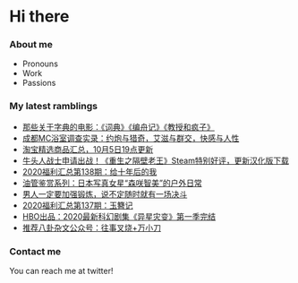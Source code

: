 # Hi there 

### About me
- Pronouns
- Work
- Passions 

### My latest ramblings
<!-- BLOGPOSTS:START -->
- [那些关于字典的电影：《词典》《编舟记》《教授和疯子》](https://fuliba2020.net/professor.html)
- [成都MC浴室调查实录：约炮与猎奇，艾滋与群交，快感与人性](https://fuliba2020.net/mcspace.html)
- [淘宝精选商品汇总，10月5日19点更新](https://fuliba2020.net/99.html)
- [牛头人战士申请出战！《重生之隔壁老王》Steam特别好评，更新汉化版下载](https://fuliba2020.net/rebirthmr_wang.html)
- [2020福利汇总第138期：给十年后的我](https://fuliba2020.net/2020138.html)
- [油管鉴赏系列：日本写真女星“森咲智美”的户外日常](https://fuliba2020.net/tomomi-morisaki.html)
- [男人一定要加强锻炼，说不定随时就有一场决斗](https://fuliba2020.net/douou.html)
- [2020福利汇总第137期：玉簪记](https://fuliba2020.net/2020137.html)
- [HBO出品：2020最新科幻剧集《异星灾变》第一季完结](https://fuliba2020.net/raised-by-wolves.html)
- [推荐八卦杂文公众号：往事叉烧+万小刀](https://fuliba2020.net/wangshichashao.html)
<!-- BLOGPOSTS:END -->

### Contact me
You can reach me at twitter!
